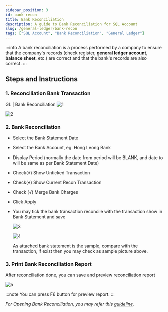 ```yaml
---
sidebar_position: 3
id: bank-recon
title: Bank Reconciliation
description: A guide to Bank Reconciliation for SQL Account
slug: /general-ledger/bank-recon
tags: ["SQL Account", "Bank Reconciliation", "General Ledger"]
---
```


:::info
A bank reconciliation is a process performed by a company to ensure that the company's records
(check register, **general ledger account**, **balance sheet**, etc.) are correct and that the bank's records
are also correct.
:::

## Steps and Instructions

### 1. Reconciliation Bank Transaction

   GL | Bank Reconciliation
   ![1](/img/general-ledger/bank-recon/1.png)

   ![2](/img/general-ledger/bank-recon/2.png)

### 2. Bank Reconciliation

- Select the Bank Statement Date
- Select the Bank Account, eg. Hong Leong Bank
- Display Period (normally the date from period will be BLANK, and date to will be same as per Bank Statement Date)
- Check(√) Show Unticked Transaction
- Check(√) Show Current Recon Transaction
- Check (√) Merge Bank Charges
- Click Apply
- You may tick the bank transaction reconcile with the transaction show in Bank Statement and save

   ![3](/img/general-ledger/bank-recon/3.png)

   ![4](/img/general-ledger/bank-recon/4.png)

   As attached bank statement is the sample, compare with the transaction, if exist then you may check as sample picture above.

### 3. Print Bank Reconciliation Report

After reconciliation done, you can save and preview reconciliation report

![5](/img/general-ledger/bank-recon/5.png)

:::note
You can press F6 button for preview report.
:::

*For Opening Bank Reconciliation, you may refer this [guideline](http://www.sql.com.my/document/sqlacc_docs/PDF/03-05-Opening_Bank_Reconciliation.pdf).*
